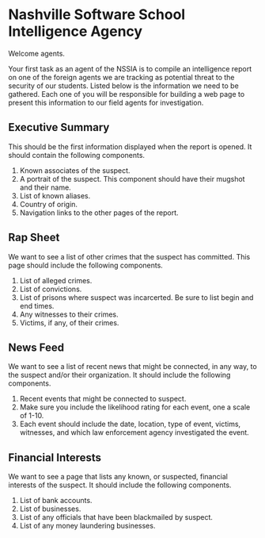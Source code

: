 # Nashville Software School Intelligence Agency

Welcome agents.

Your first task as an agent of the NSSIA is to compile an intelligence report on one of the foreign agents we are tracking as potential threat to the security of our students. Listed below is the information we need to be gathered. Each one of you will be responsible for building a web page to present this information to our field agents for investigation.

## Executive Summary

This should be the first information displayed when the report is opened. It should contain the following components.

1. Known associates of the suspect.
1. A portrait of the suspect. This component should have their mugshot and their name.
1. List of known aliases.
1. Country of origin.
1. Navigation links to the other pages of the report.

## Rap Sheet

We want to see a list of other crimes that the suspect has committed. This page should include the following components.

1. List of alleged crimes.
1. List of convictions.
1. List of prisons where suspect was incarcerted. Be sure to list begin and end times.
1. Any witnesses to their crimes.
1. Victims, if any, of their crimes.

## News Feed

We want to see a list of recent news that might be connected, in any way, to the suspect and/or their organization. It should include the following components.

1. Recent events that might be connected to suspect.
1. Make sure you include the likelihood rating for each event, one a scale of 1-10.
1. Each event should include the date, location, type of event, victims, witnesses, and which law enforcement agency investigated the event.

## Financial Interests

We want to see a page that lists any known, or suspected, financial interests of the suspect. It should include the following components.

1. List of bank accounts.
1. List of businesses.
1. List of any officials that have been blackmailed by suspect.
1. List of any money laundering businesses. 
